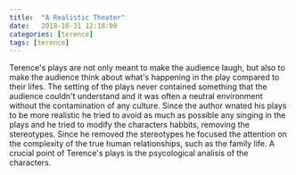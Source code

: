 ```yaml
---
title:  "A Realistic Theater"
date:   2018-10-31 12:18:00
categories: [terence]
tags: [terence]
---
```

Terence's plays are not only meant to make the audience laugh, but also to make the audience think about what's happening in the play compared to their lifes.
The setting of the plays never contained something that the audience couldn't understand and it was often a neutral environment without the contamination of any culture.
Since the author wnated his plays to be more realistic he tried to avoid as much as possible any singing in the plays and he tried to modify the characters habbits, removing
the stereotypes.
Since he removed the stereotypes he focused the attention on the complexity of the true human relationships, such as the family life. A crucial point of Terence's plays is the psycological analisis of
the characters.
